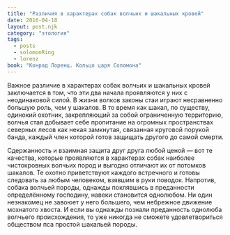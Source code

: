 ```yaml
---
title: "Различия в характерах собак волчьих и шакальных кровей"
date: 2016-04-18
layout: post.njk
category: "этология"
tags:
  - posts
  - solomonRing
  - lorenz
book: "Конрад Лоренц. Кольцо царя Соломона"
---
```


Важное различие в характерах собак волчьих и шакальных кровей заключается в том, что эти два начала проявляются у них с неодинаковой силой. В жизни волков законы стаи играют несравненно большую роль, чем у шакалов. В то время как шакал, по существу, одинокий охотник, закрепляющий за собой ограниченную территорию, волчья стая добывает себе пропитание на огромных пространствах северных лесов как некая замкнутая, связанная круговой порукой банда, каждый член которой готов защищать другого до самой смерти.

Сдержанность и взаимная защита друг друга любой ценой — вот те качества, которые проявляются в характерах собак наиболее чистокровных волчьих пород и выгодно отличают их от потомков шакалов. Те охотно приветствуют каждого встречного и готовы следовать за любым человеком, взявшим в руки поводок. Напротив, собака волчьей породы, однажды поклявшись в преданности определённому господину, навеки становится однолюбом. Ни один незнакомец не завоюет у него большего, чем небрежное движение мохнатого хвоста. И если вы однажды познали преданность однолюба волчьего происхождения, то уже никогда не сможете удовлетвориться обществом пса простой шакальей породы.
